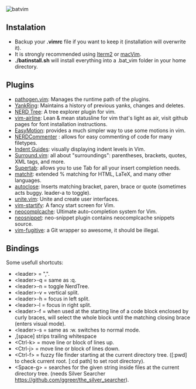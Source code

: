 ![batvim](https://github.com/daneryl/batVim/raw/master/bat_vim.png)

## Instalation

- Backup your **.vimrc** file if you want to keep it (installation will overwrite it).
- It is strongly recommended using [Iterm2](http://www.iterm2.com/) or [macVim](https://code.google.com/p/macvim/).  
- **./batinstall.sh** will install everything into a .bat_vim folder in your home directory.

## Plugins

- [pathogen.vim](https://github.com/tpope/vim-pathogen): Manages the runtime path of the plugins.
- [YankRing](https://github.com/vim-scripts/YankRing.vim): Maintains a history of previous yanks, changes and deletes.
- [NERD Tree](https://github.com/scrooloose/nerdtree): A tree explorer plugin for vim.
- [vim-airline](https://github.com/bling/vim-airline): Lean & mean statusline for vim that's light as air, visit github pages for font installation instructions.
- [EasyMotion](https://github.com/Lokaltog/vim-easymotion): provides a much simpler way to use some motions in vim.
- [NERDCommenter](https://github.com/scrooloose/nerdcommenter) : allows for easy commenting of code for many filetypes. 
- [Indent Guides](https://github.com/nathanaelkane/vim-indent-guides): visually displaying indent levels in Vim.
- [Surround.vim](https://github.com/tpope/vim-surround): all about "surroundings": parentheses, brackets, quotes, XML tags, and more.
- [Supertab](https://github.com/ervandew/supertab): allows you to use Tab for all your insert completion needs.
- [matchit](http://www.vim.org/scripts/script.php?script_id=39): extended % matching for HTML, LaTeX, and many other languages.
- [autoclose](http://www.vim.org/scripts/script.php?script_id=1849): Inserts matching bracket, paren, brace or quote (sometimes acts buggy. leader-a to toggle).
- [unite.vim](https://github.com/Shougo/unite.vim): Unite and create user interfaces.
- [vim-startify](https://github.com/mhinz/vim-startify): A fancy start screen for Vim.
- [neocomplcache](https://github.com/Shougo/neocomplcache.vim): Ultimate auto-completion system for Vim.
- [neosnippet](https://github.com/Shougo/neosnippet.vim): neo-snippet plugin contains neocomplcache snippets source.
- [vim-fugitive](https://github.com/tpope/vim-fugitive): a Git wrapper so awesome, it should be illegal.

## Bindings

Some usefull shortcuts:

- \<leader\> = ",".
- \<leader\>-q = same as :q.
- \<leader\>-n = toggle NerdTree.
- \<leader\>-v = vertical split.
- \<leader\>-h = focus in left split.
- \<leader\>-l = focus in right split.
- \<leader\>-f = when used at the starting line of a code block enclosed by curly braces, will select the whole block until the matching closing brace (enters visual mode). 
- \<leader\>-s = same as :w. switches to normal mode.
- ,[space] strips trailing whitespace
- \<Ctrl-k\> = move line or block of lines up.
- \<Ctrl-j\> = move line or block of lines down.
- \<Ctrl-f\> = fuzzy file finder starting at the current directory tree. ([:pwd] to check current root. [:cd path] to set root directory).
- \<Space-g\> = searches for the given string inside files at the current directory tree. (needs Silver Searcher https://github.com/ggreer/the_silver_searcher).

